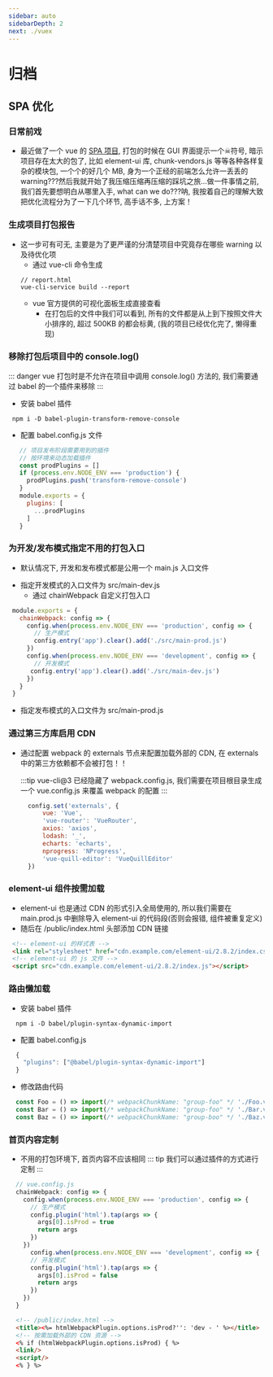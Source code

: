 ```yaml
---
sidebar: auto
sidebarDepth: 2
next: ./vuex
---
```


# 归档
## SPA 优化
### 日常前戏
- 最近做了一个 vue 的 [SPA 项目](https://www.coolin.club/vue/), 打包的时候在 GUI 界面提示一个☠符号, 暗示项目存在太大的包了, 比如 element-ui 库, chunk-vendors.js 等等各种各样复杂的模块包, 一个个的好几个 MB, 身为一个正经的前端怎么允许一丢丢的 warning???然后我就开始了我压缩压缩再压缩的踩坑之旅...做一件事情之前, 我们首先要想明白从哪里入手, what can we do???呐, 我按着自己的理解大致把优化流程分为了一下几个环节, 高手话不多, 上方案！
### 生成项目打包报告
- 这一步可有可无, 主要是为了更严谨的分清楚项目中究竟存在哪些 warning 以及待优化项
    + 通过 vue-cli 命令生成
    ```
    // report.html
    vue-cli-service build --report
    ```
  + vue 官方提供的可视化面板生成直接查看
    * 在打包后的文件中我们可以看到, 所有的文件都是从上到下按照文件大小排序的, 超过 500KB 的都会标黄, (我的项目已经优化完了, 懒得重现)
### 移除打包后项目中的 console.log()
::: danger
vue 打包时是不允许在项目中调用 console.log() 方法的, 我们需要通过 babel 的一个插件来移除
:::
  + 安装 babel 插件
  ```
   npm i -D babel-plugin-transform-remove-console
  ```
  + 配置 babel.config.js 文件
 ```javascript
    // 项目发布阶段需要用到的插件
    // 按环境来动态加载插件
    const prodPlugins = []
    if (process.env.NODE_ENV === 'production') {
      prodPlugins.push('transform-remove-console')
    }
    module.exports = {
      plugins: [
        ...prodPlugins
      ]
    }
  ```
### 为开发/发布模式指定不用的打包入口
  + 默认情况下, 开发和发布模式都是公用一个 main.js 入口文件
   * 指定开发模式的入口文件为 src/main-dev.js
     - 通过 chainWebpack 自定义打包入口
   ```javascript
    module.exports = {
      chainWebpack: config => {
        config.when(process.env.NODE_ENV === 'production', config => {
          // 生产模式
          config.entry('app').clear().add('./src/main-prod.js')
        })
        config.when(process.env.NODE_ENV === 'development', config => {
          // 开发模式
         config.entry('app').clear().add('./src/main-dev.js')
        })
      }
    }
   ```
   * 指定发布模式的入口文件为 src/main-prod.js


### 通过第三方库启用 CDN

  + 通过配置 webpack 的 externals 节点来配置加载外部的 CDN, 在 externals 中的第三方依赖都不会被打包！！

    :::tip
    vue-cli@3 已经隐藏了 webpack.config.js, 我们需要在项目根目录生成一个 vue.config.js 来覆盖 webpack 的配置 
    :::
    ```javascript
      config.set('externals', {
          vue: 'Vue',
          'vue-router': 'VueRouter',
          axios: 'axios',
          lodash: '_',
          echarts: 'echarts',
          nprogress: 'NProgress',
          'vue-quill-editor': 'VueQuillEditor'
      })
    ```
### element-ui 组件按需加载
  + element-ui 也是通过 CDN 的形式引入全局使用的, 所以我们需要在 main.prod.js 中删除导入 element-ui 的代码段(否则会报错, 组件被重复定义)
  + 随后在 /public/index.html 头部添加 CDN 链接
  ```html
   <!-- element-ui 的样式表 -->
   <link rel="stylesheet" href="cdn.example.com/element-ui/2.8.2/index.css" /> 
   <!-- element-ui 的 js 文件 -->
   <script src="cdn.example.com/element-ui/2.8.2/index.js"></script>
  ```
### 路由懒加载
  + 安装 babel 插件
  ```
    npm i -D babel/plugin-syntax-dynamic-import
  ```
  + 配置 babel.config.js
  ```javascript
    {
      "plugins": ["@babel/plugin-syntax-dynamic-import"]
    }
  ```
  + 修改路由代码
  ```javascript
    const Foo = () => import(/* webpackChunkName: "group-foo" */ './Foo.vue')
    const Bar = () => import(/* webpackChunkName: "group-foo" */ './Bar.vue')
    const Baz = () => import(/* webpackChunkName: "group-boo" */ './Baz.vue')
  ```
### 首页内容定制
  + 不用的打包环境下, 首页内容不应该相同
  ::: tip
    我们可以通过插件的方式进行定制
  :::
  ```javascript
    // vue.config.js
    chainWebpack: config => {
      config.when(process.env.NODE_ENV === 'production', config => {
        // 生产模式
        config.plugin('html').tap(args => {
          args[0].isProd = true
          return args
        })  
      })
        config.when(process.env.NODE_ENV === 'development', config => {
        // 开发模式
        config.plugin('html').tap(args => {
          args[0].isProd = false
          return args
        })  
      })
    }
  ```
  ```html
    <!-- /public/index.html -->
    <title><%= htmlWebpackPlugin.options.isProd?'': 'dev - ' %></title>
    <!-- 按需加载外部的 CDN 资源 -->
    <% if (htmlWebpackPlugin.options.isProd) { %>
    <link/>
    <script/>
    <% } %>
  ```


